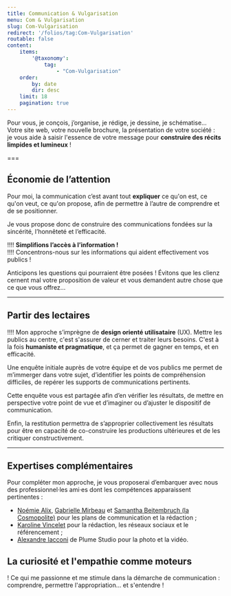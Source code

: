 ```yaml
---
title: Communication & Vulgarisation
menu: Com & Vulgarisation
slug: Com-Vulgarisation
redirect: '/folios/tag:Com-Vulgarisation'
routable: false
content:
    items:
        '@taxonomy':
            tag:
                - "Com-Vulgarisation"
    order:
        by: date
        dir: desc
    limit: 18
    pagination: true
---
```


Pour vous, je conçois, j’organise, je rédige, je dessine, je schématise…  
Votre site web, votre nouvelle brochure, la présentation de votre société :  
je vous aide à saisir l'essence de votre message pour **construire des récits limpides et lumineux** !

===

## Économie de l’attention
Pour moi, la communication c’est avant tout **expliquer** ce qu'on est, ce qu'on veut, ce qu'on propose, afin de permettre à l’autre de comprendre et de se positionner.

Je vous propose donc de construire des communications fondées sur la sincérité, l’honnêteté et l’efficacité.

!!!! **Simplifions l’accès à l’information !**  
!!!! Concentrons-nous sur les informations qui aident effectivement vos publics !

Anticipons les questions qui pourraient être posées ! Évitons que les clienz cernent mal votre proposition de valeur et vous demandent autre chose que ce que vous offrez…

---

## Partir des lectaires

!!!! Mon approche s’imprègne de **design orienté utilisataire** (UX). Mettre les publics au centre, c'est s'assurer de cerner et traiter leurs besoins. C'est à la fois **humaniste et pragmatique**, et ça permet de gagner en temps, et en efficacité.

Une enquête initiale auprès de votre équipe et de vos publics me permet de m’immerger dans votre sujet, d’identifier les points de compréhension difficiles, de repérer les supports de communications pertinents.

Cette enquête vous est partagée afin d’en vérifier les résultats, de mettre en perspective votre point de vue et d’imaginer ou d’ajuster le dispositif de communication.

Enfin, la restitution permettra de s’approprier collectivement les résultats pour être en capacité de co-construire les productions ultérieures et de les critiquer constructivement.

---

## Expertises complémentaires
Pour compléter mon approche, je vous proposerai d’embarquer avec nous des professionnel·les ami·es dont les compétences apparaissent pertinentes :
* [Noémie Alix](https://www.hominidees.fr/), [Gabrielle Mirbeau](https://dame-gabrielle.coop/) et [Samantha Beitembruch (la Cosmopolite)](https://www.linkedin.com/in/samantha-breitembruch/) pour les plans de communication et la rédaction ;
* [Karoline Vincelet](https://www.linkedin.com/in/karolinevincelet/) pour la rédaction, les réseaux sociaux et le référencement ;
* [Alexandre Iacconi](https://plumestudios.com/) de Plume Studio pour la photo et la vidéo.

## La curiosité et l'empathie comme moteurs

! Ce qui me passionne et me stimule dans la démarche de communication : comprendre, permettre l'appropriation... et s'entendre !